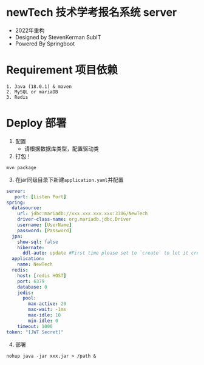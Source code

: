 # newTech 技术学考报名系统 server

- 2022年重构
- Designed by StevenKerman SubIT
- Powered By Springboot
# Requirement 项目依赖

```
1. Java (18.0.1) & maven
2. MySQL or mariaDB
3. Redis
```

# Deploy 部署

1. 配置
   - 请根据数据库类型，配置驱动类
2. 打包！

```shell
mvn package
```

3. 在jar同级目录下新建```application.yaml```并配置

```yaml
server:
   port: [Listen Port]
spring:
  datasource:
    url: jdbc:mariadb://xxx.xxx.xxx.xxx:3306/NewTech
    driver-class-name: org.mariadb.jdbc.Driver
    username: [UserName]
    password: [Password]
  jpa:
    show-sql: false
    hibernate:
      ddl-auto: update #First time please set to `create` to let it create the database
  application:
    name: NewTech
  redis:
    host: [redis HOST]
    port: 6379
    database: 0
    jedis:
      pool:
        max-active: 20
        max-wait: -1ms
        max-idle: 10
        min-idle: 0
    timeout: 1000
token: "[JWT Secret]"
```

4. 部署

```shell
nohup java -jar xxx.jar > /path &
```
